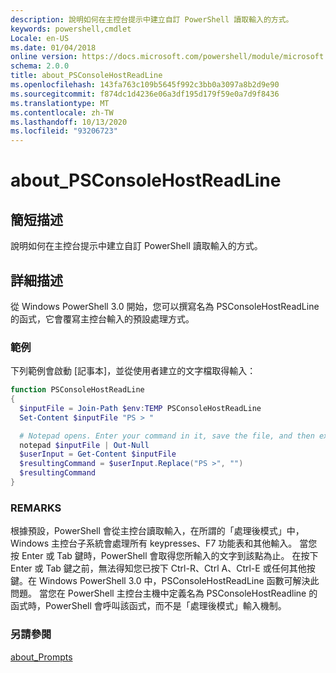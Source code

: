 ```yaml
---
description: 說明如何在主控台提示中建立自訂 PowerShell 讀取輸入的方式。
keywords: powershell,cmdlet
Locale: en-US
ms.date: 01/04/2018
online version: https://docs.microsoft.com/powershell/module/microsoft.powershell.core/about/about_psconsolehostreadline?view=powershell-7.1&WT.mc_id=ps-gethelp
schema: 2.0.0
title: about_PSConsoleHostReadLine
ms.openlocfilehash: 143fa763c109b5645f992c3bb0a3097a8b2d9e90
ms.sourcegitcommit: f874dc1d4236e06a3df195d179f59e0a7d9f8436
ms.translationtype: MT
ms.contentlocale: zh-TW
ms.lasthandoff: 10/13/2020
ms.locfileid: "93206723"
---
```

# <a name="about_psconsolehostreadline"></a>about_PSConsoleHostReadLine

## <a name="short-description"></a>簡短描述
說明如何在主控台提示中建立自訂 PowerShell 讀取輸入的方式。

## <a name="long-description"></a>詳細描述

從 Windows PowerShell 3.0 開始，您可以撰寫名為 PSConsoleHostReadLine 的函式，它會覆寫主控台輸入的預設處理方式。

### <a name="examples"></a>範例

下列範例會啟動 [記事本]，並從使用者建立的文字檔取得輸入：

```powershell
function PSConsoleHostReadLine
{
  $inputFile = Join-Path $env:TEMP PSConsoleHostReadLine
  Set-Content $inputFile "PS > "

  # Notepad opens. Enter your command in it, save the file, and then exit.
  notepad $inputFile | Out-Null
  $userInput = Get-Content $inputFile
  $resultingCommand = $userInput.Replace("PS >", "")
  $resultingCommand
}
```

### <a name="remarks"></a>REMARKS

根據預設，PowerShell 會從主控台讀取輸入，在所謂的「處理後模式」中，Windows 主控台子系統會處理所有 keypresses、F7 功能表和其他輸入。 當您按 Enter 或 Tab 鍵時，PowerShell 會取得您所輸入的文字到該點為止。 在按下 Enter 或 Tab 鍵之前，無法得知您已按下 Ctrl-R、Ctrl A、Ctrl-E 或任何其他按鍵。在 Windows PowerShell 3.0 中，PSConsoleHostReadLine 函數可解決此問題。 當您在 PowerShell 主控台主機中定義名為 PSConsoleHostReadline 的函式時，PowerShell 會呼叫該函式，而不是「處理後模式」輸入機制。

### <a name="see-also"></a>另請參閱

[about_Prompts](about_Prompts.md)

